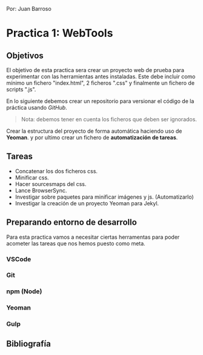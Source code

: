 Por: Juan Barroso

# Practica 1: WebTools

## Objetivos

El objetivo de esta practica sera crear un proyecto web de prueba para experimentar con las herramientas antes instaladas. Este debe incluir como mínimo un fichero "index.html", 2 ficheros ".css" y finalmente un fichero de scripts ".js".

En lo siguiente debemos crear un repositorio para versionar el código de la práctica usando _GitHub_.

> Nota: debemos tener en cuenta los ficheros que deben ser ignorados.

Crear la estructura del proyecto de forma automática haciendo uso de **Yeoman**. y por ultimo crear un fichero de **automatización de tareas**.

## Tareas

- Concatenar los dos ficheros css.
- Minificar css.
- Hacer sourcesmaps del css.
- Lance BrowserSync.
- Investigar sobre paquetes para minificar imágenes y js. (Automatizarlo)
- Investigar la creación de un proyecto Yeoman para Jekyl.

## Preparando entorno de desarrollo

Para esta practica vamos a necesitar ciertas herramentas para poder acometer las tareas que nos hemos puesto como meta.

### VSCode

### Git

### npm (Node)

### Yeoman

### Gulp

## Bibliografía
